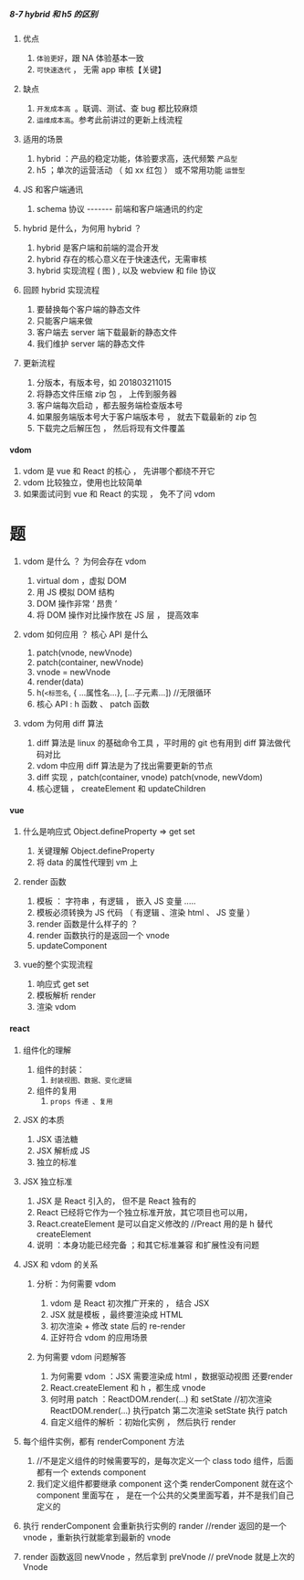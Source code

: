 #####   8-7 hybrid 和 h5 的区别
1. 优点
    1. `体验更好`，跟 NA 体验基本一致
    2. `可快速迭代` ， 无需 app 审核【关键】
2. 缺点
    1. `开发成本高 `。联调、测试、查 bug 都比较麻烦
    2. `运维成本高`。参考此前讲过的更新上线流程

3. 适用的场景
    1. hybrid ：产品的稳定功能，体验要求高，迭代频繁   `产品型`
    2. h5 ；单次的运营活动 （ 如 xx 红包 ） 或不常用功能  `运营型`

4. JS 和客户端通讯
    1. schema 协议 -------  前端和客户端通讯的约定

5. hybrid 是什么，为何用 hybrid ？
    1. hybrid 是客户端和前端的混合开发
    2. hybrid 存在的核心意义在于快速迭代，无需审核
    3. hybrid 实现流程 ( 图 ) , 以及 webview 和 file 协议

6. 回顾 hybrid 实现流程
    1. 要替换每个客户端的静态文件
    2. 只能客户端来做
    3. 客户端去 server 端下载最新的静态文件
    4. 我们维护 server 端的静态文件
3. 更新流程
    1. 分版本，有版本号，如 201803211015
    2. 将静态文件压缩 zip 包 ， 上传到服务器
    3. 客户端每次启动 ，都去服务端检查版本号
    4. 如果服务端版本号大于客户端版本号 ， 就去下载最新的 zip 包
    5. 下载完之后解压包 ， 然后将现有文件覆盖

#### vdom
1. vdom 是 vue 和 React 的核心 ， 先讲哪个都绕不开它
2. vdom 比较独立，使用也比较简单
3. 如果面试问到 vue 和 React 的实现 ， 免不了问 vdom
# 题
1. vdom 是什么 ？  为何会存在 vdom
    1. virtual dom ，虚拟 DOM 
    2. 用 JS 模拟 DOM 结构
    3. DOM 操作非常 ‘ 昂贵 ’
    4. 将 DOM 操作对比操作放在 JS 层 ， 提高效率

2. vdom 如何应用 ？ 核心 API 是什么
    1. patch(vnode, newVnode)
    2. patch(container, newVnode)
    3. vnode = newVnode
    4. render(data)
    5. h(`<标签名`, { ...属性名...}, [...子元素...])  //无限循环
    2. 核心 API : h 函数 、 patch 函数

3. vdom 为何用 diff 算法
    1. diff 算法是 linux 的基础命令工具 ，平时用的 git 也有用到 diff 算法做代码对比
    2. vdom 中应用 diff 算法是为了找出需要更新的节点
    3. diff 实现 ，patch(container, vnode)  patch(vnode, newVdom)
    4. 核心逻辑 ， createElement 和 updateChildren

#### vue
1. 什么是响应式   Object.defineProperty  => get set
    1. 关键理解 Object.defineProperty
    2. 将 data 的属性代理到 vm 上

2. render 函数
    1. 模板 ： 字符串 ，有逻辑 ， 嵌入 JS 变量 .....
    2. 模板必须转换为 JS 代码 （ 有逻辑 、渲染 html 、 JS 变量 ）
    3. render 函数是什么样子的 ？
    4. render 函数执行的是返回一个 vnode
    5. updateComponent

3. vue的整个实现流程
    1. 响应式    get set
    2. 模板解析  render
    3. 渲染      vdom

#### react
1. 组件化的理解
    1. 组件的封装：
        1. `封装视图、数据、变化逻辑`  
    2. 组件的复用
        1. `props 传递 、复用`

2. JSX 的本质
    1. JSX 语法糖
    2. JSX 解析成 JS
    3. 独立的标准

3. JSX 独立标准
    1. JSX 是 React 引入的， 但不是 React 独有的
    2. React 已经将它作为一个独立标准开放，其它项目也可以用，
    3. React.createElement 是可以自定义修改的 //Preact 用的是 h 替代 createElement
    4. 说明 ：本身功能已经完备 ；和其它标准兼容 和扩展性没有问题

4. JSX 和 vdom 的关系
    1. 分析：为何需要 vdom
        1. vdom 是 React 初次推广开来的 ， 结合 JSX
        2. JSX 就是模板 ，最终要渲染成 HTML
        3. 初次渲染 + 修改 state 后的 re-render
        4. 正好符合 vdom 的应用场景

    2. 为何需要 vdom 问题解答
        1. 为何需要 vdom ：JSX 需要渲染成 html ，数据驱动视图 还要render
        2. React.createElement 和 h ，都生成 vnode
        3. 何时用 patch ：ReactDOM.render(...)  和 setState   //初次渲染 ReactDOM.render(...) 执行patch   第二次渲染 setState 执行 patch
        4. 自定义组件的解析 ：初始化实例 ， 然后执行 render 

1. 每个组件实例，都有 renderComponent 方法  
    1. //不是定义组件的时候需要写的，是每次定义一个 class todo 组件，后面都有一个 extends component
    2. 我们定义组件都要继承 component 这个类 renderComponent 就在这个component 里面写在 ， 是在一个公共的父类里面写着，并不是我们自己定义的
2. 执行 renderComponent 会重新执行实例的 rander   //render 返回的是一个 vnode ，重新执行就能拿到最新的 vnode
3. render 函数返回 newVnode ，然后拿到 preVnode   // preVnode 就是上次的 Vnode